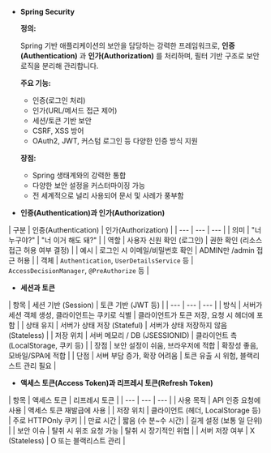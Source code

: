 - **Spring Security**

  **정의:**

  Spring 기반 애플리케이션의 보안을 담당하는 강력한 프레임워크로, **인증(Authentication)** 과 **인가(Authorization)** 를 처리하며, 필터 기반 구조로 보안 로직을 분리해 관리합니다.

  **주요 기능:**

    - 인증(로그인 처리)
    - 인가(URL/메서드 접근 제어)
    - 세션/토큰 기반 보안
    - CSRF, XSS 방어
    - OAuth2, JWT, 커스텀 로그인 등 다양한 인증 방식 지원

  **장점:**

    - Spring 생태계와의 강력한 통합
    - 다양한 보안 설정을 커스터마이징 가능
    - 전 세계적으로 널리 사용되어 문서 및 사례가 풍부함
- **인증(Authentication)과 인가(Authorization)**

| 구분 | 인증(Authentication) | 인가(Authorization) |
    | --- | --- | --- |
    | 의미 | "너 누구야?" | "너 이거 해도 돼?" |
    | 역할 | 사용자 신원 확인 (로그인) | 권한 확인 (리소스 접근 허용 여부 결정) |
    | 예시 | 로그인 시 이메일/비밀번호 확인 | ADMIN만 /admin 접근 허용 |
    | 객체 | `Authentication`, `UserDetailsService` 등 | `AccessDecisionManager`, `@PreAuthorize` 등 |
- **세션과 토큰**


| 항목 | 세션 기반 (Session) | 토큰 기반 (JWT 등) |
    | --- | --- | --- |
    | 방식 | 서버가 세션 객체 생성, 클라이언트는 쿠키로 식별 | 클라이언트가 토큰 저장, 요청 시 헤더에 포함 |
    | 상태 유지 | 서버가 상태 저장 (Stateful) | 서버가 상태 저장하지 않음 (Stateless) |
    | 저장 위치 | 서버 메모리 / DB (JSESSIONID) | 클라이언트 측 (LocalStorage, 쿠키 등) |
    | 장점 | 보안 설정이 쉬움, 브라우저에 적합 | 확장성 좋음, 모바일/SPA에 적합 |
    | 단점 | 서버 부담 증가, 확장 어려움 | 토큰 유출 시 위험, 블랙리스트 관리 필요 |
- **액세스 토큰(Access Token)과 리프레시 토큰(Refresh Token)**


| 항목 | 액세스 토큰 | 리프레시 토큰 |
    | --- | --- | --- |
    | 사용 목적 | API 인증 요청에 사용 | 액세스 토큰 재발급에 사용 |
    | 저장 위치 | 클라이언트 (헤더, LocalStorage 등) | 주로 HTTPOnly 쿠키 |
    | 만료 시간 | 짧음 (수 분~수 시간) | 길게 설정 (보통 일 단위) |
    | 보안 이슈 | 탈취 시 위조 요청 가능 | 탈취 시 장기적인 위협 |
    | 서버 저장 여부 | X (Stateless) | O 또는 블랙리스트 관리 |

